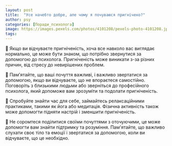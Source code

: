 ```yaml
---
layout: post
title:  "Усе начебто добре, але чому я почуваюся пригнічено?"
author: psy
categories: [Поради_психолога]
image: https://images.pexels.com/photos/4101208/pexels-photo-4101208.jpeg?auto=compress&cs=tinysrgb&fit=crop&h=627&w=1200
tags: 
---
```


🌿 Якщо ви відчуваєте пригніченість, хоча все навколо вас виглядає нормально, це може бути знаком, що потрібно звернутися за допомогою до психолога. Пригніченість може виникати з-за різних причин, від стресу до невирішених проблем. 

🌿 Пам'ятайте, що ваші почуття важливі, і важливо звертатися за допомогою, якщо ви відчуваєте, що не впораєтеся самостійно. Поговоріть з близькими людьми або зверніться до професійного психолога, який допоможе вам зрозуміти та подолати пригніченість.

🌿 Спробуйте знайти час для себе, займайтесь релаксаційними практиками, такими як йога або медитація. Фізична активність також може допомогти підняти настрій і зменшити пригніченість.

🌿 Не соромтеся поділитися своїми почуттями з оточуючими, це може допомогти вам знайти підтримку та розуміння. Пам'ятайте, що важливо слухати своє тіло та емоції і звертатися за допомогою, коли ви відчуваєте, що це необхідно.


